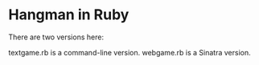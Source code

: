 # Hangman in Ruby

There are two versions here:

textgame.rb is a command-line version.
webgame.rb is a Sinatra version.

